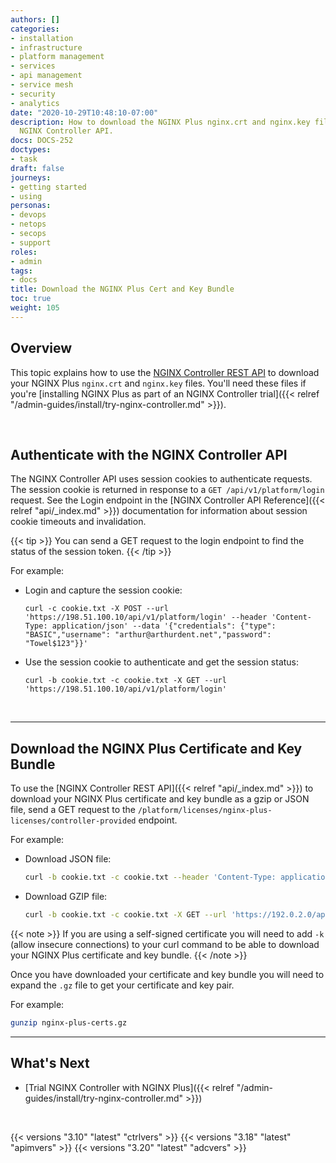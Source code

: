 ```yaml
---
authors: []
categories:
- installation
- infrastructure
- platform management
- services
- api management
- service mesh
- security
- analytics
date: "2020-10-29T10:48:10-07:00"
description: How to download the NGINX Plus nginx.crt and nginx.key files using the
  NGINX Controller API.
docs: DOCS-252
doctypes:
- task
draft: false
journeys:
- getting started
- using
personas:
- devops
- netops
- secops
- support
roles:
- admin
tags:
- docs
title: Download the NGINX Plus Cert and Key Bundle
toc: true
weight: 105
---
```


## Overview

This topic explains how to use the [NGINX Controller REST API](https://docs.nginx.com/nginx-controller/api/reference/ctlr-v1) to download your NGINX Plus `nginx.crt` and `nginx.key` files. You'll need these files if you're [installing NGINX Plus as part of an NGINX Controller trial]({{< relref "/admin-guides/install/try-nginx-controller.md" >}}).

&nbsp;

## Authenticate with the NGINX Controller API

The NGINX Controller API uses session cookies to authenticate requests. The session cookie is returned in response to a `GET /api/v1/platform/login` request. See the Login endpoint in the [NGINX Controller API Reference]({{< relref "api/_index.md" >}}) documentation for information about session cookie timeouts and invalidation.

{{< tip >}}
You can send a GET request to the login endpoint to find the status of the session token.
{{< /tip >}}

For example:

- Login and capture the session cookie:
  
  ```curl
  curl -c cookie.txt -X POST --url 'https://198.51.100.10/api/v1/platform/login' --header 'Content-Type: application/json' --data '{"credentials": {"type": "BASIC","username": "arthur@arthurdent.net","password": "Towel$123"}}'
  ```

- Use the session cookie to authenticate and get the session status:

  ```curl
  curl -b cookie.txt -c cookie.txt -X GET --url 'https://198.51.100.10/api/v1/platform/login'
  ```


&nbsp;

---

## Download the NGINX Plus Certificate and Key Bundle

To use the [NGINX Controller REST API]({{< relref "api/_index.md" >}}) to download your NGINX Plus certificate and key bundle as a gzip or JSON file, send a GET request to the `/platform/licenses/nginx-plus-licenses/controller-provided` endpoint.

For example:

- Download JSON file:

  ```bash
  curl -b cookie.txt -c cookie.txt --header 'Content-Type: application/json' -X GET --url 'https://192.0.2.0/api/v1/platform/licenses/nginx-plus-licenses/controller-provided'  --output nginx-plus-certs.json
  ```

- Download GZIP file:

  ```bash
  curl -b cookie.txt -c cookie.txt -X GET --url 'https://192.0.2.0/api/v1/platform/licenses/nginx-plus-licenses/controller-provided' --output nginx-plus-certs.gz
  ```

{{< note >}}
If you are using a self-signed certificate you will need to add `-k` (allow insecure connections) to your curl command to be able to download your NGINX Plus certificate and key bundle. 
{{< /note >}}


Once you have downloaded your certificate and key bundle you will need to expand the `.gz` file to get your certificate and key pair.

For example:

```bash
gunzip nginx-plus-certs.gz
```

---

## What's Next

- [Trial NGINX Controller with NGINX Plus]({{< relref "/admin-guides/install/try-nginx-controller.md" >}})

&nbsp;

{{< versions "3.10" "latest" "ctrlvers" >}}
{{< versions "3.18" "latest" "apimvers" >}}
{{< versions "3.20" "latest" "adcvers" >}}